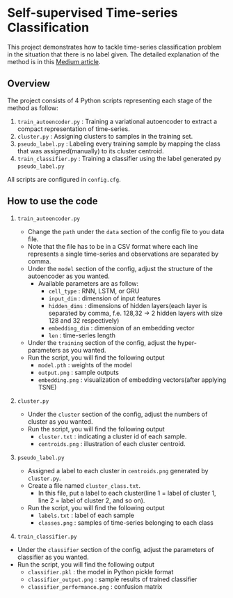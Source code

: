 # Self-supervised Time-series Classification #

This project demonstrates how to tackle time-series classification problem in the situation that there is no label given. The detailed explanation of the method is in this [Medium article](https://medium.com/geekculture/time-series-classification-without-labels-4c3acc5cfd0f).

## Overview ##

The project consists of 4 Python scripts representing each stage of the method as follow:
1. `train_autoencoder.py` : Training a variational autoencoder to extract a compact representation of time-series.
2. `cluster.py` : Assigning clusters to samples in the training set.
3. `pseudo_label.py` : Labeling every training sample by mapping the class that was assigned(manually) to its cluster centroid.
4. `train_classifier.py` : Training a classifier using the label generated py `pseudo_label.py`

All scripts are configured in `config.cfg`.

## How to use the code ##

1. `train_autoencoder.py`
   - Change the `path` under the `data` section of the config file to you data file.
   - Note that the file has to be in a CSV format where each line represents a single time-series and observations are separated by comma.
   - Under the `model` section of the config, adjust the structure of the autoencoder as you wanted.
     - Available parameters are as follow:
       - `cell_type` : RNN, LSTM, or GRU
       - `input_dim` : dimension of input features 
       - `hidden_dims` : dimensions of hidden layers(each layer is separated by comma, f.e. 128,32 -> 2 hidden layers with size 128 and 32 respectively)
       - `embedding_dim` : dimension of an embedding vector
       - `len` : time-series length
   - Under the `training` section of the config, adjust the hyper-parameters as you wanted.
   - Run the script, you will find the following output
     - `model.pth` : weights of the model
     - `output.png` : sample outputs
     - `embedding.png` : visualization of embedding vectors(after applying TSNE)

2. `cluster.py`
   - Under the `cluster` section of the config, adjust the numbers of cluster as you wanted.
   - Run the script, you will find the following output
     - `cluster.txt` : indicating a cluster id of each sample.
     - `centroids.png` : illustration of each cluster centroid.

3. `pseudo_label.py`
   - Assigned a label to each cluster in `centroids.png` generated by `cluster.py`.
   - Create a file named `cluster_class.txt`.
     - In this file, put a label to each cluster(line 1 = label of cluster 1, line 2 = label of cluster 2, and so on).
   - Run the script, you will find the following output
     - `labels.txt` : label of each sample
     - `classes.png` : samples of time-series belonging to each class

4.  `train_classifier.py`
   - Under the `classifier` section of the config, adjust the parameters of classifier as you wanted.
   - Run the script, you will find the following output
     - `classifier.pkl` : the model in Python pickle format
     - `classifier_output.png` : sample results of trained classifier
     - `classifier_performance.png` : confusion matrix